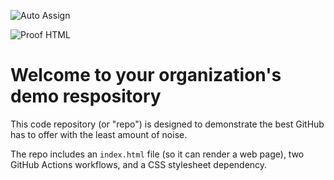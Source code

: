 ![Auto Assign](https://github.com/FutureSolutionDev/demo-repository/actions/workflows/auto-assign.yml/badge.svg)

![Proof HTML](https://github.com/FutureSolutionDev/demo-repository/actions/workflows/proof-html.yml/badge.svg)

# Welcome to your organization's demo respository
This code repository (or "repo") is designed to demonstrate the best GitHub has to offer with the least amount of noise.

The repo includes an `index.html` file (so it can render a web page), two GitHub Actions workflows, and a CSS stylesheet dependency.
